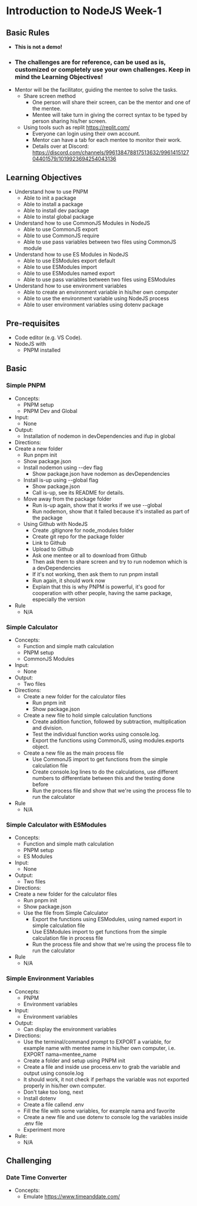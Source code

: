 # Introduction to NodeJS Week-1

## Basic Rules
- **This is not a demo!**
- ### **The challenges are for reference, can be used as is, customized or completely use your own challenges. Keep in mind the Learning Objectives!**
- Mentor will be the facilitator, guiding the mentee to solve the tasks.
  - Share screen method
    - One person will share their screen, can be the mentor and one of the mentee.
    - Mentee will take turn in giving the correct syntax to be typed by person sharing his/her screen.
  - Using tools such as replit https://replit.com/
    - Everyone can login using their own account.
    - Mentor can have a tab for each mentee to monitor their work.
    - Details over at Discord: https://discord.com/channels/996138478817513632/996141512704401579/1019923694254043136

## Learning Objectives

- Understand how to use PNPM
    - Able to init a package
    - Able to install a package
    - Able to install dev package
    - Able to instal global package
- Understand how to use CommonJS Modules in NodeJS
    - Able to use CommonJS export
    - Able to use CommonJS require
    - Able to use pass variables between two files using CommonJS module
- Understand how to use ES Modules in NodeJS
    - Able to use ESModules export default
    - Able to use ESModules import
    - Able to use ESModules named export
    - Able to use pass variables between two files using ESModules
- Understand how to use environment variables
    - Able to create an environment variable in his/her own computer
    - Able to use the environment variable using NodeJS process
    - Able to user environment variables using dotenv package

## Pre-requisites

- Code editor (e.g. VS Code).
- NodeJS with
  - PNPM installed

## Basic

### Simple PNPM
- Concepts: 
  - PNPM setup
  - PNPM Dev and Global
- Input: 
  - None
- Output:
  - Installation of nodemon in devDependencies and ifup in global 
- Directions: 
- Create a new folder
    - Run pnpm init
    - Show package.json
  - Install nodemon using --dev flag
    - Show package.json have nodemon as devDependencies
  - Install is-up using --global flag
    - Show package.json
    - Call is-up, see its README for details.
  - Move away from the package folder
    - Run is-up again, show that it works if we use --global
    - Run nodemon, show that it failed because it's installed as part of the package
  - Using Github with NodeJS
    - Create .gitignore for node_modules folder
    - Create git repo for the package folder
    - Link to Github
    - Upload to Github
    - Ask one mentee or all to download from Github
    - Then ask them to share screen and try to run nodemon which is a devDependencies
    - If it's not working, then ask them to run pnpm install
    - Run again, it should work now
    - Explain that this is why PNPM is powerful, it's good for cooperation with other people, having the same package, especially the version
- Rule
  - N/A

### Simple Calculator
- Concepts: 
  - Function and simple math calculation
  - PNPM setup
  - CommonJS Modules
- Input: 
  - None
- Output:
  - Two files 
- Directions: 
  - Create a new folder for the calculator files
    - Run pnpm init
    - Show package.json
  - Create a new file to hold simple calculation functions
    - Create addition function, followed by subtraction, multiplication and division.
    - Test the individual function works using console.log.
    - Export the functions using CommonJS, using modules.exports object.
  - Create a new file as the main process file
    - Use CommonJS import to get functions from the simple calculation file
    - Create console.log lines to do the calculations, use different numbers to differentiate between this and the testing done before
    - Run the process file and show that we're using the process file to run the calculator
- Rule
  - N/A

### Simple Calculator with ESModules
- Concepts: 
  - Function and simple math calculation
  - PNPM setup
  - ES Modules
- Input: 
  - None
- Output:
  - Two files 
- Directions: 
- Create a new folder for the calculator files
    - Run pnpm init
    - Show package.json
  - Use the file from Simple Calculator
    - Export the functions using ESModules, using named export in simple calculation file
    - Use ESModules import to get functions from the simple calculation file in process file
    - Run the process file and show that we're using the process file to run the calculator
- Rule
  - N/A

### Simple Environment Variables
- Concepts: 
  - PNPM
  - Environment variables
- Input: 
  - Environment variables
- Output: 
  - Can display the environment variables
- Directions:
  - Use the terminal/command prompt to EXPORT a variable, for example name with mentee name in his/her own computer, i.e. EXPORT nama=mentee_name
  - Create a folder and setup using PNPM init
  - Create a file and inside use process.env to grab the variable and output using console.log
  - It should work, it not check if perhaps the variable was not exported properly in his/her own computer.
  - Don't take too long, next
  - Install dotenv
  - Create a file callend .env
  - Fill the file with some variables, for example nama and favorite
  - Create a new file and use dotenv to console log the variables inside .env file
  - Experiment more
- Rule:
  - N/A

## Challenging

### Date Time Converter
- Concepts: 
  - Emulate https://www.timeanddate.com/
